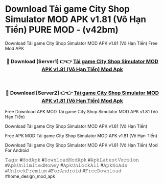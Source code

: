 # Download Tải game City Shop Simulator MOD APK v1.81 (Vô Hạn Tiền) PURE MOD - (v42bm)
Download Tải game City Shop Simulator MOD APK v1.81 (Vô Hạn Tiền) Free Mod APK

<div align="center">
<h3>🔴 Download [Server1] 👉👉 <a href="https://apk-comot.site?title=Tải_game_City_Shop_Simulator_MOD_APK_v1.81_(Vô_Hạn_Tiền)">Tải game City Shop Simulator MOD APK v1.81 (Vô Hạn Tiền) Mod Apk</a></h3><br>

<h3>🔴 Download [Server2] 👉👉 <a href="https://apk-comot.site?title=Tải_game_City_Shop_Simulator_MOD_APK_v1.81_(Vô_Hạn_Tiền)">Tải game City Shop Simulator MOD APK v1.81 (Vô Hạn Tiền) Mod Apk</a></h3>
</div>


Free Download APK MOD Tải game City Shop Simulator MOD APK v1.81 (Vô Hạn Tiền)

Download Tải game City Shop Simulator MOD APK v1.81 (Vô Hạn Tiền) 

Free APK MOD Tải game City Shop Simulator MOD APK v1.81 (Vô Hạn Tiền) 

Download Tải game City Shop Simulator MOD APK v1.81 (Vô Hạn Tiền) Mod For Android

𝚃𝚊𝚐𝚜: #𝙼𝚘𝚍𝙰𝚙𝚔 #𝙳𝚘𝚠𝚗𝚕𝚘𝚊𝚍𝙼𝚘𝚍𝙰𝚙𝚔 #𝙰𝚙𝚔𝙻𝚊𝚝𝚎𝚜𝚝𝚅𝚎𝚛𝚜𝚒𝚘𝚗 #𝙰𝚙𝚔𝚄𝚗𝚕𝚒𝚖𝚒𝚝𝚎𝚍𝙼𝚘𝚗𝚎𝚢 #𝙰𝚙𝚔𝚄𝚗𝚕𝚘𝚌𝚔𝙰𝚕𝚕 #𝙰𝚙𝚔𝙽𝚘𝙰𝚍𝚜 #𝚄𝚗𝚕𝚘𝚌𝚔𝙿𝚛𝚎𝚖𝚒𝚞𝚖 #𝙵𝚘𝚛𝙰𝚗𝚍𝚛𝚘𝚒𝚍 #𝙵𝚛𝚎𝚎𝙳𝚘𝚠𝚗𝚕𝚘𝚊𝚍 #home_design_mod_apk
